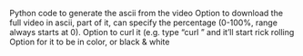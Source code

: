 Python code to generate the ascii from the video
Option to download the full video in ascii, part of it, can specify the percentage (0-100%, range always starts at 0). 
Option to curl it (e.g. type “curl <url>” and it’ll start rick rolling
Option for it to be in color, or black & white
